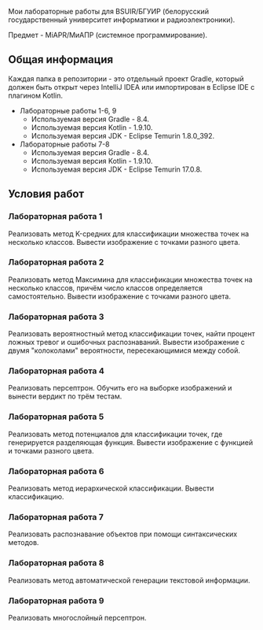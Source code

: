 Мои лабораторные работы для BSUIR/БГУИР (белорусский государственный университет информатики и радиоэлектроники).

Предмет - MiAPR/МиАПР (системное программирование).

<h2> Общая информация </h2>

Каждая папка в репозитории - это отдельный проект Gradle, который должен быть открыт через IntelliJ IDEA или импортирован в Eclipse IDE с плагином Kotlin.

* Лабораторные работы 1-6, 9
  * Используемая версия Gradle - 8.4.
  * Используемая версия Kotlin - 1.9.10.
  * Используемая версия JDK - Eclipse Temurin 1.8.0_392.
* Лабораторные работы 7-8
  * Используемая версия Gradle - 8.4.
  * Используемая версия Kotlin - 1.9.10.
  * Используемая версия JDK - Eclipse Temurin 17.0.8.

<h2> Условия работ </h2>

<h3> Лабораторная работа 1 </h3>

Реализовать метод K-средних для классификации множества точек на несколько классов. Вывести изображение с точками разного цвета.

<h3> Лабораторная работа 2 </h3>

Реализовать метод Максимина для классификации множества точек на несколько классов, причём число классов определяется самостоятельно. Вывести изображение с точками разного цвета.

<h3> Лабораторная работа 3 </h3>

Реализовать вероятностный метод классификации точек, найти процент ложных тревог и ошибочных распознаваний. Вывести изображение с двумя "колоколами" вероятности, пересекающимися между собой.

<h3> Лабораторная работа 4 </h3>

Реализовать персептрон. Обучить его на выборке изображений и вынести вердикт по трём тестам.

<h3> Лабораторная работа 5 </h3>

Реализовать метод потенциалов для классификации точек, где генерируется разделяющая функция. Вывести изображение с функцией и точками разного цвета.

<h3> Лабораторная работа 6 </h3>

Реализовать метод иерархической классификации. Вывести классификацию.

<h3> Лабораторная работа 7 </h3>

Реализовать распознавание объектов при помощи синтаксических методов.

<h3> Лабораторная работа 8 </h3>

Реализовать метод автоматической генерации текстовой информации.

<h3> Лабораторная работа 9 </h3>

Реализовать многослойный персептрон.

